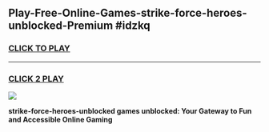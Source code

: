 
## Play-Free-Online-Games-strike-force-heroes-unblocked-Premium #idzkq
<h3>
<a href="https://premium.freeplayer.one?title=strike-force-heroes-unblocked&ref=8M">CLICK TO PLAY</a></h3>
<hr>

<h3>
<a href="https://premium.freeplayer.one?title=strike-force-heroes-unblocked&ref=8M">CLICK 2 PLAY</a>
  
</h3>

<a href="https://premium.freeplayer.one?title=strike-force-heroes-unblocked&ref=8M"><img src="https://clearcache.store/games.png"></a>


**strike-force-heroes-unblocked games unblocked: Your Gateway to Fun and Accessible Online Gaming**
